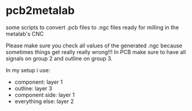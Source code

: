 pcb2metalab
===========

some scripts to convert .pcb files to .ngc files ready for milling in the metalab's CNC

Please make sure you check all values of the generated .ngc because sometimes things get really really wrong!!!
In PCB make sure to have all signals on group 2 and outline on group 3.

In my setup i use:

* component: layer 1
* outline: layer 3
* component side: layer 1
* everything else: layer 2
